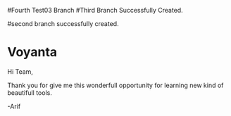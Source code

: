 #Fourth Test03 Branch
#Third Branch
Successfully Created.

#second branch
successfully created.

# Voyanta
Hi Team,

Thank you for give me this wonderfull opportunity for learning new kind of beautifull tools.

-Arif
